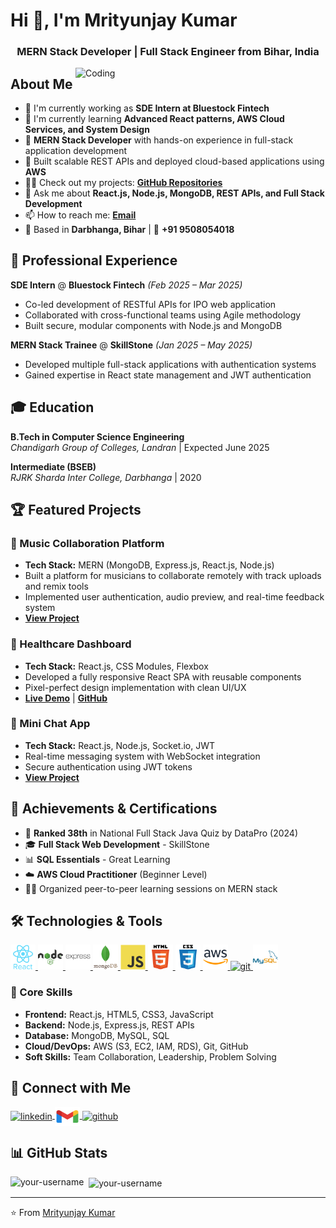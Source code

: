 # Hi 👋, I'm Mrityunjay Kumar

<h3 align="center">MERN Stack Developer | Full Stack Engineer from Bihar, India</h3>

<img align="right" alt="Coding" width="400" src="https://media.tenor.com/NOYF3f82b_gAAAAC/programmer.gif">

## About Me

- 🔭 I'm currently working as **SDE Intern at Bluestock Fintech**
- 🌱 I'm currently learning **Advanced React patterns, AWS Cloud Services, and System Design**
- 💼 **MERN Stack Developer** with hands-on experience in full-stack application development
- 🚀 Built scalable REST APIs and deployed cloud-based applications using **AWS**
- 👨‍💻 Check out my projects: **[GitHub Repositories](https://github.com/mrityunjay-kumar)**
- 💬 Ask me about **React.js, Node.js, MongoDB, REST APIs, and Full Stack Development**
- 📫 How to reach me: **[Email](mailto:your-email@example.com)**
- 📍 Based in **Darbhanga, Bihar** | 📱 **+91 9508054018**

## 🚀 Professional Experience

**SDE Intern** @ **Bluestock Fintech** *(Feb 2025 – Mar 2025)*
- Co-led development of RESTful APIs for IPO web application
- Collaborated with cross-functional teams using Agile methodology
- Built secure, modular components with Node.js and MongoDB

**MERN Stack Trainee** @ **SkillStone** *(Jan 2025 – May 2025)*
- Developed multiple full-stack applications with authentication systems
- Gained expertise in React state management and JWT authentication

## 🎓 Education

**B.Tech in Computer Science Engineering**  
*Chandigarh Group of Colleges, Landran* | Expected June 2025

**Intermediate (BSEB)**  
*RJRK Sharda Inter College, Darbhanga* | 2020

## 🏆 Featured Projects

### 🎵 Music Collaboration Platform
- **Tech Stack:** MERN (MongoDB, Express.js, React.js, Node.js)
- Built a platform for musicians to collaborate remotely with track uploads and remix tools
- Implemented user authentication, audio preview, and real-time feedback system
- **[View Project](https://github.com/your-username/music-collaboration)**

### 🏥 Healthcare Dashboard
- **Tech Stack:** React.js, CSS Modules, Flexbox
- Developed a fully responsive React SPA with reusable components
- Pixel-perfect design implementation with clean UI/UX
- **[Live Demo](https://your-healthcare-dashboard.vercel.app)** | **[GitHub](https://github.com/your-username/healthcare-dashboard)**

### 💬 Mini Chat App
- **Tech Stack:** React.js, Node.js, Socket.io, JWT
- Real-time messaging system with WebSocket integration
- Secure authentication using JWT tokens
- **[View Project](https://github.com/your-username/chat-app)**

## 🏅 Achievements & Certifications

- 🥉 **Ranked 38th** in National Full Stack Java Quiz by DataPro (2024)
- 🎓 **Full Stack Web Development** - SkillStone
- 📊 **SQL Essentials** - Great Learning
- ☁️ **AWS Cloud Practitioner** (Beginner Level)
- 👨‍🏫 Organized peer-to-peer learning sessions on MERN stack

## 🛠️ Technologies & Tools

<p align="left">
  <a href="https://reactjs.org/" target="_blank" rel="noreferrer">
    <img src="https://raw.githubusercontent.com/devicons/devicon/master/icons/react/react-original-wordmark.svg" alt="react" width="40" height="40"/>
  </a>
  <a href="https://nodejs.org" target="_blank" rel="noreferrer">
    <img src="https://raw.githubusercontent.com/devicons/devicon/master/icons/nodejs/nodejs-original-wordmark.svg" alt="nodejs" width="40" height="40"/>
  </a>
  <a href="https://expressjs.com" target="_blank" rel="noreferrer">
    <img src="https://raw.githubusercontent.com/devicons/devicon/master/icons/express/express-original-wordmark.svg" alt="express" width="40" height="40"/>
  </a>
  <a href="https://www.mongodb.com/" target="_blank" rel="noreferrer">
    <img src="https://raw.githubusercontent.com/devicons/devicon/master/icons/mongodb/mongodb-original-wordmark.svg" alt="mongodb" width="40" height="40"/>
  </a>
  <a href="https://developer.mozilla.org/en-US/docs/Web/JavaScript" target="_blank" rel="noreferrer">
    <img src="https://raw.githubusercontent.com/devicons/devicon/master/icons/javascript/javascript-original.svg" alt="javascript" width="40" height="40"/>
  </a>
  <a href="https://www.w3.org/html/" target="_blank" rel="noreferrer">
    <img src="https://raw.githubusercontent.com/devicons/devicon/master/icons/html5/html5-original-wordmark.svg" alt="html5" width="40" height="40"/>
  </a>
  <a href="https://www.w3schools.com/css/" target="_blank" rel="noreferrer">
    <img src="https://raw.githubusercontent.com/devicons/devicon/master/icons/css3/css3-original-wordmark.svg" alt="css3" width="40" height="40"/>
  </a>
  <a href="https://aws.amazon.com" target="_blank" rel="noreferrer">
    <img src="https://raw.githubusercontent.com/devicons/devicon/master/icons/amazonwebservices/amazonwebservices-original-wordmark.svg" alt="aws" width="40" height="40"/>
  </a>
  <a href="https://git-scm.com/" target="_blank" rel="noreferrer">
    <img src="https://www.vectorlogo.zone/logos/git-scm/git-scm-icon.svg" alt="git" width="40" height="40"/>
  </a>
  <a href="https://www.mysql.com/" target="_blank" rel="noreferrer">
    <img src="https://raw.githubusercontent.com/devicons/devicon/master/icons/mysql/mysql-original-wordmark.svg" alt="mysql" width="40" height="40"/>
  </a>
</p>

### 🎯 Core Skills
- **Frontend:** React.js, HTML5, CSS3, JavaScript
- **Backend:** Node.js, Express.js, REST APIs
- **Database:** MongoDB, MySQL, SQL
- **Cloud/DevOps:** AWS (S3, EC2, IAM, RDS), Git, GitHub
- **Soft Skills:** Team Collaboration, Leadership, Problem Solving

## 🤝 Connect with Me

<p align="left">
  <a href="https://linkedin.com/in/your-linkedin-profile" target="blank">
    <img align="center" src="https://raw.githubusercontent.com/rahuldkjain/github-profile-readme-generator/master/src/images/icons/Social/linked-in-alt.svg" alt="linkedin" height="30" width="40" />
  </a>
  <a href="mailto:your-email@example.com" target="blank">
    <img align="center" src="https://raw.githubusercontent.com/rahuldkjain/github-profile-readme-generator/master/src/images/icons/Social/gmail.svg" alt="email" height="30" width="40" />
  </a>
  <a href="https://github.com/your-username" target="blank">
    <img align="center" src="https://raw.githubusercontent.com/rahuldkjain/github-profile-readme-generator/master/src/images/icons/Social/github.svg" alt="github" height="30" width="40" />
  </a>
</p>

## 📊 GitHub Stats

<p>
  <img align="left" src="https://github-readme-stats.vercel.app/api/top-langs?username=your-username&show_icons=true&locale=en&layout=compact" alt="your-username" />
</p>

<p>&nbsp;
  <img align="center" src="https://github-readme-stats.vercel.app/api?username=your-username&show_icons=true&locale=en" alt="your-username" />
</p>

---

⭐️ From [Mrityunjay Kumar](https://github.com/your-username)
